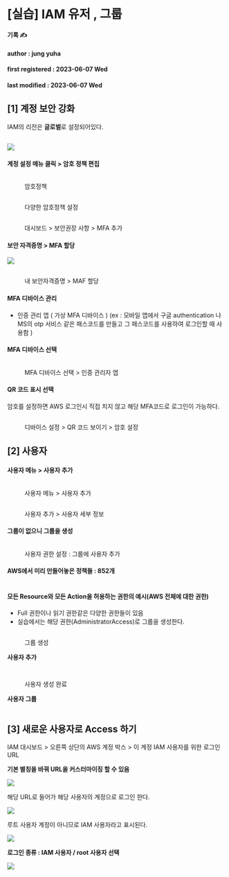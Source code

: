 # \[실습] IAM 유저 , 그룹



**기록 ✍️**

#### author : jung yuha

#### first registered : 2023-06-07 Wed

#### last modified : 2023-06-07 Wed

## \[1] 계정 보안 강화

IAM의 리전은 **글로벌**로 설정되어있다.

## ![](<../.gitbook/assets/image (1) (1).png>)&#x20;

#### **계정 설정 메뉴 클릭 > 암호 정책 편집**&#x20;

<figure><img src="../.gitbook/assets/image (24) (1) (1).png" alt=""><figcaption><p>암호정책</p></figcaption></figure>

<figure><img src="../.gitbook/assets/image (20) (1).png" alt=""><figcaption><p>다양한 암호정책 설정</p></figcaption></figure>

<figure><img src="../.gitbook/assets/image (23) (1).png" alt=""><figcaption><p>대시보드 > 보안권장 사항 > MFA 추가</p></figcaption></figure>

#### 보안 자격증명 > MFA 할당

![](<../.gitbook/assets/image (21) (1).png>)

<figure><img src="../.gitbook/assets/image (25) (1) (1).png" alt=""><figcaption><p>내 보안자격증명 > MAF 할당</p></figcaption></figure>

#### MFA 디바이스 관리&#x20;

* 인증 관리 앱 ( 가상 MFA 디바이스 ) (ex : 모바일 앱에서 구글 authentication 나 MS의 otp 서비스 같은 패스코드를 만들고 그 패스코드를 사용하여 로그인할 때 사용함 )

#### MFA 디바이스 선택

<figure><img src="../.gitbook/assets/image (40).png" alt=""><figcaption><p>MFA 디바이스 선택 > 인증 관리자 앱</p></figcaption></figure>

#### QR 코드 표시 선택

암호를 설정하면 AWS 로그인시 직접 치지 않고 해당 MFA코드로 로그인이 가능하다.

<figure><img src="../.gitbook/assets/image (2) (1) (1).png" alt=""><figcaption><p>디바이스 설정 > QR 코드 보이기 > 암호 설정</p></figcaption></figure>

## \[2] 사용자

#### 사용자 메뉴 > 사용자 추가

<figure><img src="../.gitbook/assets/image (22) (1).png" alt=""><figcaption><p>사용자 메뉴 > 사용자 추가</p></figcaption></figure>

<figure><img src="../.gitbook/assets/image (13) (1) (1).png" alt=""><figcaption><p>사용자 추가 > 사용자 세부 정보</p></figcaption></figure>

#### 그룹이 없으니 그룹을 생성

<figure><img src="../.gitbook/assets/image (5) (1).png" alt=""><figcaption><p>사용자 권한 설정 : 그룹에 사용자 추가</p></figcaption></figure>

#### AWS에서 미리 만들어놓은 정책들 : 852개

<figure><img src="../.gitbook/assets/image (3) (1) (1).png" alt=""><figcaption></figcaption></figure>

#### 모든 Resource와 모든 Action을 허용하는 권한의 예시(AWS 전체에 대한 권한)

* Full 권한이나 읽기 권한같은 다양한 권한들이 있음
* 실습에서는 해당 권한(AdministratorAccess)로 그룹을 생성한다.

<figure><img src="../.gitbook/assets/image (11) (1) (1).png" alt=""><figcaption><p>그룹 생성</p></figcaption></figure>

**사용자 추가**

<figure><img src="../.gitbook/assets/image (18) (1).png" alt=""><figcaption></figcaption></figure>

<figure><img src="../.gitbook/assets/image (9) (1).png" alt=""><figcaption><p>사용자 생성 완료</p></figcaption></figure>

**사용자 그룹**

<figure><img src="../.gitbook/assets/image (6) (1) (1) (1) (1).png" alt=""><figcaption></figcaption></figure>

## \[3] 새로운 사용자로 Access 하기

IAM 대시보드 > 오른쪽 상단의 AWS 계정 박스 > 이 계정 IAM 사용자를 위한 로그인 URL&#x20;

**기본 별칭을 바꿔 URL을 커스터마이징 할 수 있음**

![](<../.gitbook/assets/image (19) (1).png>)



해당 URL로 들어가 해당 사용자의 계정으로 로그인 한다.

![](<../.gitbook/assets/image (12) (1) (1) (1) (1).png>)

루트 사용자 계정이 아니므로 IAM 사용자라고 표시된다.

![](<../.gitbook/assets/image (28) (1) (1).png>)



**로그인 종류 : IAM 사용자 / root 사용자 선택**

![](<../.gitbook/assets/image (26) (1).png>)

